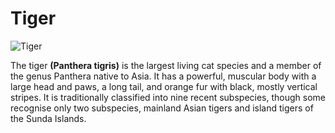 # Tiger
![Tiger](https://upload.wikimedia.org/wikipedia/commons/thumb/3/3f/Walking_tiger_female.jpg/1599px-Walking_tiger_female.jpg)

The tiger **(Panthera tigris)** is the largest living cat species and a member of the genus Panthera native to Asia. It has a powerful, muscular body with a large head and paws, a long tail, and orange fur with black, mostly vertical stripes. It is traditionally classified into nine recent subspecies, though some recognise only two subspecies, mainland Asian tigers and island tigers of the Sunda Islands.